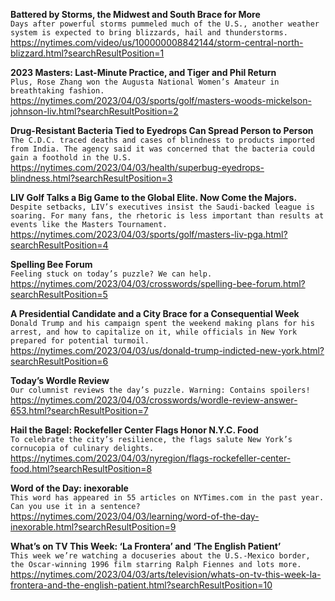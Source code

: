 **Battered by Storms, the Midwest and South Brace for More**\
`Days after powerful storms pummeled much of the U.S., another weather system is expected to bring blizzards, hail and thunderstorms.`\
https://nytimes.com/video/us/100000008842144/storm-central-north-blizzard.html?searchResultPosition=1

**2023 Masters: Last-Minute Practice, and Tiger and Phil Return**\
`Plus, Rose Zhang won the Augusta National Women’s Amateur in breathtaking fashion.`\
https://nytimes.com/2023/04/03/sports/golf/masters-woods-mickelson-johnson-liv.html?searchResultPosition=2

**Drug-Resistant Bacteria Tied to Eyedrops Can Spread Person to Person**\
`The C.D.C. traced deaths and cases of blindness to products imported from India. The agency said it was concerned that the bacteria could gain a foothold in the U.S.`\
https://nytimes.com/2023/04/03/health/superbug-eyedrops-blindness.html?searchResultPosition=3

**LIV Golf Talks a Big Game to the Global Elite. Now Come the Majors.**\
`Despite setbacks, LIV’s executives insist the Saudi-backed league is soaring. For many fans, the rhetoric is less important than results at events like the Masters Tournament.`\
https://nytimes.com/2023/04/03/sports/golf/masters-liv-pga.html?searchResultPosition=4

**Spelling Bee Forum**\
`Feeling stuck on today’s puzzle? We can help.`\
https://nytimes.com/2023/04/03/crosswords/spelling-bee-forum.html?searchResultPosition=5

**A Presidential Candidate and a City Brace for a Consequential Week**\
`Donald Trump and his campaign spent the weekend making plans for his arrest, and how to capitalize on it, while officials in New York prepared for potential turmoil.`\
https://nytimes.com/2023/04/03/us/donald-trump-indicted-new-york.html?searchResultPosition=6

**Today’s Wordle Review**\
`Our columnist reviews the day’s puzzle. Warning: Contains spoilers!`\
https://nytimes.com/2023/04/03/crosswords/wordle-review-answer-653.html?searchResultPosition=7

**Hail the Bagel: Rockefeller Center Flags Honor N.Y.C. Food**\
`To celebrate the city’s resilience, the flags salute New York’s cornucopia of culinary delights.`\
https://nytimes.com/2023/04/03/nyregion/flags-rockefeller-center-food.html?searchResultPosition=8

**Word of the Day: inexorable**\
`This word has appeared in 55 articles on NYTimes.com in the past year. Can you use it in a sentence?`\
https://nytimes.com/2023/04/03/learning/word-of-the-day-inexorable.html?searchResultPosition=9

**What’s on TV This Week: ‘La Frontera’ and ‘The English Patient’**\
`This week we’re watching a docuseries about the U.S.-Mexico border, the Oscar-winning 1996 film starring Ralph Fiennes and lots more.`\
https://nytimes.com/2023/04/03/arts/television/whats-on-tv-this-week-la-frontera-and-the-english-patient.html?searchResultPosition=10

